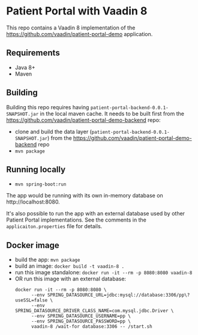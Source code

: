# Patient Portal with Vaadin 8

This repo contains a Vaadin 8 implementation of the https://github.com/vaadin/patient-portal-demo application.

## Requirements
- Java 8+
- Maven

## Building
Building this repo requires having `patient-portal-backend-0.0.1-SNAPSHOT.jar` in the local maven cache. It needs to be built first from the https://github.com/vaadin/patient-portal-demo-backend repo:
 - clone and build the data layer (`patient-portal-backend-0.0.1-SNAPSHOT.jar`) from the https://github.com/vaadin/patient-portal-demo-backend repo
 - `mvn package`

## Running locally
 - `mvn spring-boot:run`

The app would be running with its own in-memory database on http://localhost:8080.

It's also possible to run the app with an external database used by other Patient Portal implementations. See the comments in the `applicaiton.properties` file for details.

## Docker image
 - build the app: `mvn package`
 - build an image: `docker build -t vaadin-8 .`
 - run this image standalone: `docker run -it --rm -p 8080:8080 vaadin-8`
 - OR run this image with an external database:
   ```
   docker run -it --rm -p 8080:8080 \
         --env SPRING_DATASOURCE_URL=jdbc:mysql://database:3306/pp\?useSSL=false \
         --env SPRING_DATASOURCE_DRIVER_CLASS_NAME=com.mysql.jdbc.Driver \
         --env SPRING_DATASOURCE_USERNAME=pp \
         --env SPRING_DATASOURCE_PASSWORD=pp \
         vaadin-8 /wait-for database:3306 -- /start.sh
   ```
